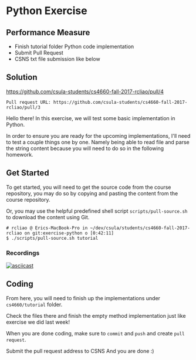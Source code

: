 # Python Exercise

## Performance Measure

* Finish tutorial folder Python code implementation
* Submit Pull Request
* CSNS txt file submission like below

## Solution

https://github.com/csula-students/cs4660-fall-2017-rcliao/pull/4

```
Pull request URL: https://github.com/csula-students/cs4660-fall-2017-rcliao/pull/3
```

Hello there! In this exercise, we will test some basic implementation in Python.

In order to ensure you are ready for the upcoming implementations, I'll need to
test a couple things one by one. Namely being able to read file and parse the
string content because you will need to do so in the following homework.

## Get Started

To get started, you will need to get the source code from the course repository,
you may do so by copying and pasting the content from the course repository.

Or, you may use the helpful predefined shell script `scripts/pull-source.sh` to
download the content using Git.

```
# rcliao @ Erics-MacBook-Pro in ~/dev/csula/students/cs4660-fall-2017-rcliao on git:exercise-python o [0:42:11]
$ ./scripts/pull-source.sh tutorial
```

### Recordings

[![asciicast](https://asciinema.org/a/ChZkWjbvc9hCY6Ci2oExVW19p.png)](https://asciinema.org/a/ChZkWjbvc9hCY6Ci2oExVW19p)

## Coding

From here, you will need to finish up the implementations under `cs4660/tutorial`
folder.

Check the files there and finish the empty method implementation just like exercise
we did last week!

When you are done coding, make sure to `commit` and `push` and create `pull request`.

Submit the pull request address to CSNS And you are done :)
